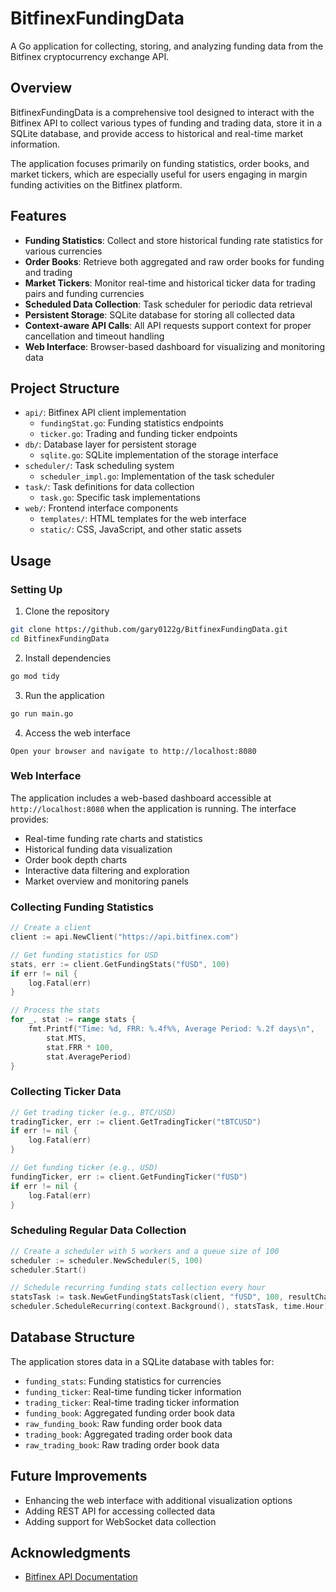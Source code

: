# BitfinexFundingData

A Go application for collecting, storing, and analyzing funding data from the Bitfinex cryptocurrency exchange API.

## Overview

BitfinexFundingData is a comprehensive tool designed to interact with the Bitfinex API to collect various types of funding and trading data, store it in a SQLite database, and provide access to historical and real-time market information.

The application focuses primarily on funding statistics, order books, and market tickers, which are especially useful for users engaging in margin funding activities on the Bitfinex platform.

## Features

- **Funding Statistics**: Collect and store historical funding rate statistics for various currencies
- **Order Books**: Retrieve both aggregated and raw order books for funding and trading
- **Market Tickers**: Monitor real-time and historical ticker data for trading pairs and funding currencies
- **Scheduled Data Collection**: Task scheduler for periodic data retrieval
- **Persistent Storage**: SQLite database for storing all collected data
- **Context-aware API Calls**: All API requests support context for proper cancellation and timeout handling
- **Web Interface**: Browser-based dashboard for visualizing and monitoring data

## Project Structure

- `api/`: Bitfinex API client implementation
  - `fundingStat.go`: Funding statistics endpoints
  - `ticker.go`: Trading and funding ticker endpoints
- `db/`: Database layer for persistent storage
  - `sqlite.go`: SQLite implementation of the storage interface
- `scheduler/`: Task scheduling system
  - `scheduler_impl.go`: Implementation of the task scheduler
- `task/`: Task definitions for data collection
  - `task.go`: Specific task implementations
- `web/`: Frontend interface components
  - `templates/`: HTML templates for the web interface
  - `static/`: CSS, JavaScript, and other static assets

## Usage

### Setting Up

1. Clone the repository
```bash
git clone https://github.com/gary0122g/BitfinexFundingData.git
cd BitfinexFundingData
```

2. Install dependencies
```bash
go mod tidy
```

3. Run the application
```bash
go run main.go
```

4. Access the web interface
```
Open your browser and navigate to http://localhost:8080
```

### Web Interface

The application includes a web-based dashboard accessible at `http://localhost:8080` when the application is running. The interface provides:

- Real-time funding rate charts and statistics
- Historical funding data visualization
- Order book depth charts
- Interactive data filtering and exploration
- Market overview and monitoring panels


### Collecting Funding Statistics

```go
// Create a client
client := api.NewClient("https://api.bitfinex.com")

// Get funding statistics for USD
stats, err := client.GetFundingStats("fUSD", 100)
if err != nil {
    log.Fatal(err)
}

// Process the stats
for _, stat := range stats {
    fmt.Printf("Time: %d, FRR: %.4f%%, Average Period: %.2f days\n",
        stat.MTS,
        stat.FRR * 100,
        stat.AveragePeriod)
}
```

### Collecting Ticker Data

```go
// Get trading ticker (e.g., BTC/USD)
tradingTicker, err := client.GetTradingTicker("tBTCUSD")
if err != nil {
    log.Fatal(err)
}

// Get funding ticker (e.g., USD)
fundingTicker, err := client.GetFundingTicker("fUSD")
if err != nil {
    log.Fatal(err)
}
```

### Scheduling Regular Data Collection

```go
// Create a scheduler with 5 workers and a queue size of 100
scheduler := scheduler.NewScheduler(5, 100)
scheduler.Start()

// Schedule recurring funding stats collection every hour
statsTask := task.NewGetFundingStatsTask(client, "fUSD", 100, resultChan, 1)
scheduler.ScheduleRecurring(context.Background(), statsTask, time.Hour)
```

## Database Structure

The application stores data in a SQLite database with tables for:

- `funding_stats`: Funding statistics for currencies
- `funding_ticker`: Real-time funding ticker information
- `trading_ticker`: Real-time trading ticker information
- `funding_book`: Aggregated funding order book data
- `raw_funding_book`: Raw funding order book data
- `trading_book`: Aggregated trading order book data
- `raw_trading_book`: Raw trading order book data

## Future Improvements

- Enhancing the web interface with additional visualization options
- Adding REST API for accessing collected data
- Adding support for WebSocket data collection


## Acknowledgments

- [Bitfinex API Documentation](https://docs.bitfinex.com/docs)
